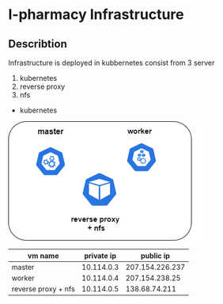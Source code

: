 # I-pharmacy Infrastructure
## Describtion
Infrastructure is deployed in kubbernetes consist from  3 server 
1. kubernetes
2. reverse proxy
3. nfs

* kubernetes

![k8s](https://github.com/sherifkhedr/I-pharmacy/blob/master/infrak8s.drawio.png)   

| vm name | private ip  | public ip |  
|--------|--------|---------------------|
| master |  10.114.0.3  | 207.154.226.237 |
| worker |       10.114.0.4 |  207.154.238.25 |
| reverse proxy + nfs |  10.114.0.5    |      138.68.74.211      | 